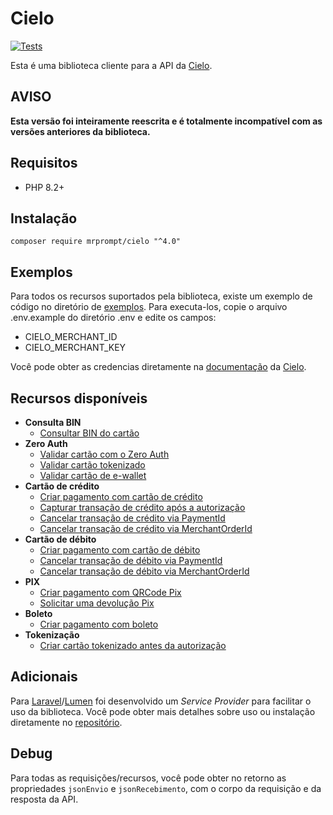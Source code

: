 # Cielo

[![Tests](https://github.com/mrprompt/Cielo/actions/workflows/tests.yml/badge.svg)](https://github.com/mrprompt/Cielo/actions/workflows/tests.yml)

Esta é uma biblioteca cliente para a API da [Cielo](https://www.cielo.com.br/).

## AVISO

**Esta versão foi inteiramente reescrita e é totalmente incompatível com as versões anteriores da biblioteca.**

## Requisitos

* PHP 8.2+

## Instalação

```console
composer require mrprompt/cielo "^4.0"
```

## Exemplos

Para todos os recursos suportados pela biblioteca, existe um exemplo de código no diretório de [exemplos](./exemplos/).
Para executa-los, copie o arquivo .env.example do diretório .env e edite os campos:

* CIELO_MERCHANT_ID
* CIELO_MERCHANT_KEY

Você pode obter as credencias diretamente na [documentação](https://docs.cielo.com.br/) da [Cielo](https://www.cielo.com.br/).

## Recursos disponíveis

* **Consulta BIN**
  * [Consultar BIN do cartão](https://docs.cielo.com.br/ecommerce-cielo/reference/consulta-bin-cartao)
* **Zero Auth**
  * [Validar cartão com o Zero Auth](https://docs.cielo.com.br/ecommerce-cielo/reference/validar-cartao)
  * [Validar cartão tokenizado](https://docs.cielo.com.br/ecommerce-cielo/reference/validar-cartao-tokenizado)
  * [Validar cartão de e-wallet](https://docs.cielo.com.br/ecommerce-cielo/reference/validar-cartao-e-wallet)
* **Cartão de crédito**
  * [Criar pagamento com cartão de crédito](https://docs.cielo.com.br/ecommerce-cielo/reference/criar-pagamento-credito)
  * [Capturar transação de crédito após a autorização](https://docs.cielo.com.br/ecommerce-cielo/reference/capturar-apos-autorizacao)
  * [Cancelar transação de crédito via PaymentId](https://docs.cielo.com.br/ecommerce-cielo/reference/cancelamento-paymentid)
  * [Cancelar transação de crédito via MerchantOrderId](https://docs.cielo.com.br/ecommerce-cielo/reference/cancelamento-merchantorderid)
* **Cartão de débito**
  * [Criar pagamento com cartão de débito](https://docs.cielo.com.br/ecommerce-cielo/reference/debito)
  * [Cancelar transação de débito via PaymentId](https://docs.cielo.com.br/ecommerce-cielo/reference/cancelamento-d%C3%A9bito-paymentid)
  * [Cancelar transação de débito via MerchantOrderId](https://docs.cielo.com.br/ecommerce-cielo/reference/cancelamento-debito-merchantorderid)
* **PIX**
  * [Criar pagamento com QRCode Pix](https://docs.cielo.com.br/ecommerce-cielo/reference/qrcode-pix)
  * [Solicitar uma devolução Pix](https://docs.cielo.com.br/ecommerce-cielo/reference/devolu%C3%A7ao-pix-api)
* **Boleto**
  * [Criar pagamento com boleto](https://docs.cielo.com.br/ecommerce-cielo/reference/boleto-api)
* **Tokenização**
  * [Criar cartão tokenizado antes da autorização](https://docs.cielo.com.br/ecommerce-cielo/reference/criar-cardtoken)

## Adicionais

Para [Laravel](https://laravel.com/)/[Lumen](https://lumen.laravel.com) foi desenvolvido um _Service Provider_ para facilitar o uso da biblioteca.
Você pode obter mais detalhes sobre uso ou instalação diretamente no [repositório](https://github.com/mrprompt/cielo-service-provider).

## Debug

Para todas as requisições/recursos, você pode obter no retorno as propriedades `jsonEnvio` e `jsonRecebimento`, com o corpo da requisição
e da resposta da API.
